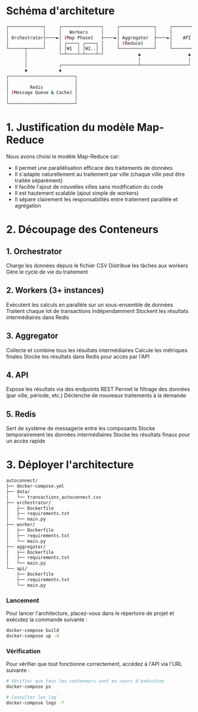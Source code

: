 # Schéma d'architeture 

```bash
┌─────────────┐     ┌───────────────┐     ┌─────────────┐     ┌─────────────┐
│             │     │   Workers     │     │             │     │             │
│ Orchestrator├────►│ (Map Phase)   ├────►│ Aggregator  ├────►│    API      │
│             │     │ ┌────┐ ┌────┐ │     │ (Reduce)    │     │             │
└──────┬──────┘     │ │W1  │ │W2..│ │     └─────────────┘     └─────────────┘
       │            └─┴────┴─┴────┴─┘             ▲                  ▲
       │                                          │                  │
       │            ┌─────────────────────────────┴──────────────────┘
       ▼            ▼
┌─────────────────────────┐
│                         │
│        Redis            │
│ (Message Queue & Cache) │
│                         │
└─────────────────────────┘
```


# 1. Justification du modèle Map-Reduce
Nous avons choisi le modèle Map-Reduce car:

- Il permet une parallélisation efficace des traitements de données
- Il s'adapte naturellement au traitement par ville (chaque ville peut être traitée séparément)
- Il facilite l'ajout de nouvelles villes sans modification du code
- Il est hautement scalable (ajout simple de workers)
- Il sépare clairement les responsabilités entre traitement parallèle et agrégation


# 2. Découpage des Conteneurs

## 1. Orchestrator

Charge les données depuis le fichier CSV
Distribue les tâches aux workers
Gère le cycle de vie du traitement

## 2. Workers (3+ instances)
Exécutent les calculs en parallèle sur un sous-ensemble de données
Traitent chaque lot de transactions indépendamment
Stockent les résultats intermédiaires dans Redis

## 3. Aggregator
Collecte et combine tous les résultats intermédiaires
Calcule les métriques finales
Stocke les résultats dans Redis pour accès par l'API

## 4. API
Expose les résultats via des endpoints REST
Permet le filtrage des données (par ville, période, etc.)
Déclenche de nouveaux traitements à la demande

## 5. Redis
Sert de système de messagerie entre les composants
Stocke temporairement les données intermédiaires
Stocke les résultats finaux pour un accès rapide


# 3. Déployer l'architecture

```bash
autoconnect/
├── docker-compose.yml
├── data/
│   └── transactions_autoconnect.csv
├── orchestrator/
│   ├── Dockerfile
│   ├── requirements.txt
│   └── main.py
├── worker/
│   ├── Dockerfile
│   ├── requirements.txt
│   └── main.py
├── aggregator/
│   ├── Dockerfile
│   ├── requirements.txt
│   └── main.py
└── api/
    ├── Dockerfile
    ├── requirements.txt
    └── main.py
```

### Lancement
Pour lancer l'architecture, placez-vous dans le répertoire de projet et exécutez la commande suivante :

```bash
docker-compose build
docker-compose up -d
```

### Vérification
Pour vérifier que tout fonctionne correctement, accédez à l'API via l'URL suivante :

```bash 
# Vérifier que tous les conteneurs sont en cours d'exécution
docker-compose ps

# Consulter les log`
docker-compose logs -f
```

